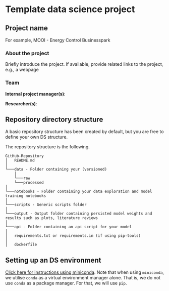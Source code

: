# Template data science project

## Project name

For example, MOOI - Energy Control Businesspark

### About the project

Briefly introduce the project. If available, provide related links to the project, e.g., a webpage

### Team

**Internal project manager(s)**: 

**Researcher(s)**: 

## Repository directory structure

A basic repository structure has been created by default, but you are free to define your own DS structure.

The repository structure is the following.
```
GitHub-Repository
│   README.md
│
└───data - Folder containing your (versioned)
    │
    └───raw
    └───processed
│
└───notebooks - Folder containing your data exploration and model training notebooks 
│
└───scripts - Generic scripts folder
│
└───output - Output folder containing persisted model weights and results such as plots, literature reviews
│
└───api - Folder containing an api script for your model
│
│   requirements.txt or requirements.in (if using pip-tools)
│
│   dockerfile
```

## Setting up an DS environment

[Click here for instructions using miniconda](notebooks). Note that when using `miniconda`, we utilise `conda` as a 
virtual environment manager alone. That is, we do not use `conda` as a package manager. For that, we will use `pip`.

